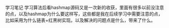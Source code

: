 学习笔记
学习算法后看hashmap源码又是一次新的收获，里面有很多以前没注意的点，以及hashmap为什么要这样写，这些都是我在后续学习中需要注意的点，比如采用为什么链表+红黑树实现。以及解决的问题点是什么，带来了什么。